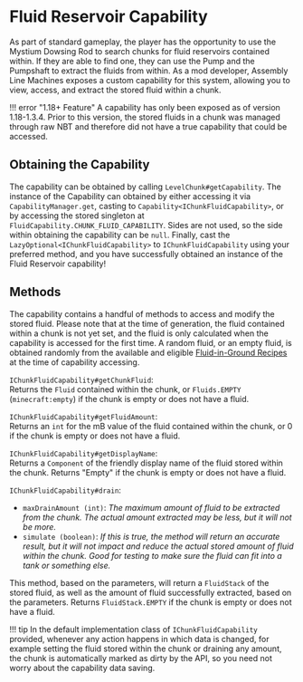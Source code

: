 # Fluid Reservoir Capability

As part of standard gameplay, the player has the opportunity to use the Mystium Dowsing Rod to search chunks for fluid reservoirs contained within. If they are able to find one, they can use the Pump and the Pumpshaft to extract the fluids from within. As a mod developer, Assembly Line Machines exposes a custom capability for this system, allowing you to view, access, and extract the stored fluid within a chunk.

!!! error "1.18+ Feature"
    A capability has only been exposed as of version 1.18-1.3.4. Prior to this version, the stored fluids in a chunk was managed through raw NBT and therefore did not have a true capability that could be accessed.

## Obtaining the Capability

The capability can be obtained by calling `LevelChunk#getCapability`. The instance of the Capability can obtained by either accessing it via `CapabilityManager.get`, casting to `Capability<IChunkFluidCapability>`, or by accessing the stored singleton at `FluidCapability.CHUNK_FLUID_CAPABILITY`. Sides are not used, so the side within obtaining the capability can be `null`. Finally, cast the `LazyOptional<IChunkFluidCapability>` to `IChunkFluidCapability` using your preferred method, and you have successfully obtained an instance of the Fluid Reservoir capability!

## Methods

The capability contains a handful of methods to access and modify the stored fluid. Please note that at the time of generation, the fluid contained within a chunk is not yet set, and the fluid is only calculated when the capability is accessed for the first time. A random fluid, or an empty fluid, is obtained randomly from the available and eligible [Fluid-in-Ground Recipes](../recipes/fluidinground.md) at the time of capability accessing.

`IChunkFluidCapability#getChunkFluid`:  
Returns the `Fluid` contained within the chunk, or `Fluids.EMPTY` (`minecraft:empty`) if the chunk is empty or does not have a fluid.

`IChunkFluidCapability#getFluidAmount`:  
Returns an `int` for the mB value of the fluid contained within the chunk, or 0 if the chunk is empty or does not have a fluid.

`IChunkFluidCapability#getDisplayName`:  
Returns a `Component` of the friendly display name of the fluid stored within the chunk. Returns "Empty" if the chunk is empty or does not have a fluid.

`IChunkFluidCapability#drain`:  
- `maxDrainAmount (int)`: *The maximum amount of fluid to be extracted from the chunk. The actual amount extracted may be less, but it will not be more.*  
- `simulate (boolean)`: *If this is true, the method will return an accurate result, but it will not impact and reduce the actual stored amount of fluid within the chunk. Good for testing to make sure the fluid can fit into a tank or something else.*

This method, based on the parameters, will return a `FluidStack` of the stored fluid, as well as the amount of fluid successfully extracted, based on the parameters. Returns `FluidStack.EMPTY` if the chunk is empty or does not have a fluid.

!!! tip
    In the default implementation class of `IChunkFluidCapability` provided, whenever any action happens in which data is changed, for example setting the fluid stored within the chunk or draining any amount, the chunk is automatically marked as dirty by the API, so you need not worry about the capability data saving.